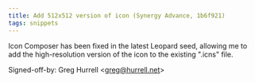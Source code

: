 ```yaml
---
title: Add 512x512 version of icon (Synergy Advance, 1b6f921)
tags: snippets
---
```


Icon Composer has been fixed in the latest Leopard seed, allowing me to add the high-resolution version of the icon to the existing ".icns" file.

Signed-off-by: Greg Hurrell &lt;greg@hurrell.net&gt;
